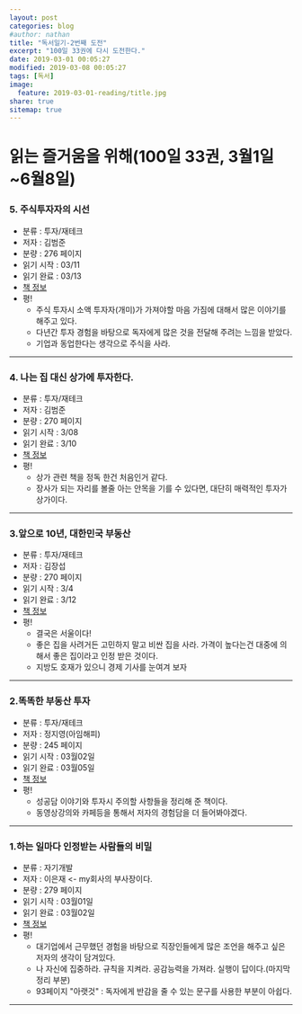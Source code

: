 ```yaml
---
layout: post
categories: blog
#author: nathan
title: "독서일기-2번째 도전"
excerpt: "100일 33권에 다시 도전한다."
date: 2019-03-01 00:05:27
modified: 2019-03-08 00:05:27
tags: [독서]
image:
  feature: 2019-03-01-reading/title.jpg
share: true
sitemap: true
---
```

# 읽는 즐거움을 위해(100일 33권, 3월1일~6월8일)

### 5. 주식투자자의 시선
- 분류 : 투자/재테크
- 저자 : 김범준
- 분량 : 276 페이지
- 읽기 시작 : 03/11
- 읽기 완료 : 03/13
- [책 정보](https://book.naver.com/bookdb/book_detail.nhn?bid=10346855)
- 평!
  - 주식 투자시 소액 투자자(개미)가 가져야할 마음 가짐에 대해서 많은 이야기를 해주고 있다.
  - 다년간 투자 경험을 바탕으로 독자에게 많은 것을 전달해 주려는 느낌을 받았다.
  - 기업과 동업한다는 생각으로 주식을 사라.

---

### 4. 나는 집 대신 상가에 투자한다.
- 분류 : 투자/재테크
- 저자 : 김범준
- 분량 : 270 페이지
- 읽기 시작 : 3/08
- 읽기 완료 : 3/10
- [책 정보](https://book.naver.com/bookdb/book_detail.nhn?bid=10933014)
- 평!
  - 상가 관련 책을 정독 한건 처음인거 같다.
  - 장사가 되는 자리를 볼줄 아는 안목을 기를 수 있다면, 대단히 매력적인 투자가 상가이다.

---

### 3.앞으로 10년, 대한민국 부동산
- 분류 : 투자/재테크
- 저자 : 김장섭
- 분량 : 270 페이지
- 읽기 시작 : 3/4
- 읽기 완료 : 3/12
- [책 정보](https://book.naver.com/bookdb/book_detail.nhn?bid=14439900)
- 평!
  - 결국은 서울이다!
  - 좋은 집을 사려거든 고민하지 말고 비싼 집을 사라. 가격이 높다는건 대중에 의해서 좋은 집이라고 인정 받은 것이다.  
  - 지방도 호재가 있으니 경제 기사를 눈여겨 보자

---


### 2.똑똑한 부동산 투자
- 분류 : 투자/재테크
- 저자 : 정지영(아임해피)
- 분량 : 245 페이지
- 읽기 시작 : 03월02일
- 읽기 완료 : 03월05일
- [책 정보](https://book.naver.com/bookdb/book_detail.nhn?bid=13008323)
- 평!
  - 성공담 이야기와 투자시 주의할 사항들을 정리해 준 책이다.
  - 동영상강의와 카페등을 통해서 저자의 경험담을 더 들어봐야겠다.

---

### 1.하는 일마다 인정받는 사람들의 비밀
- 분류 : 자기개발
- 저자 : 이은재 <- my회사의 부사장이다.
- 분량 : 279 페이지
- 읽기 시작 : 03월01일
- 읽기 완료 : 03월02일
- [책 정보](https://book.naver.com/bookdb/book_detail.nhn?bid=14524720)
- 평!
  - 대기업에서 근무했던 경험을 바탕으로 직장인들에게 많은 조언을 해주고 싶은 저자의 생각이 담겨있다.
  - 나 자신에 집중하라. 규칙을 지켜라. 공감능력을 가져라. 실행이 답이다.(마지막 정리 부분)
  - 93페이지 "아랫것" : 독자에게 반감을 줄 수 있는 문구를 사용한 부분이 아쉽다.


---

<!--
![gamin2](/images/2019-02-27-swimming0227/0227_2.jpg){: width="300" height="400"}{: .center}

평균 스트로크 수치를 중점 적으로 보고있다.  
현재 9.5~9.8 정도 나온다. 8점 대로 낮추는걸 목표로 열심히 물질 해보자.

## Reference
* [https://pivotal.io/cicd](https://pivotal.io/cicd)
-->
